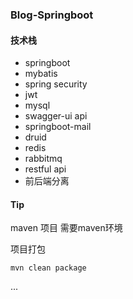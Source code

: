 ### Blog-Springboot

#### 技术栈

* springboot
* mybatis
* spring security
* jwt
* mysql
* swagger-ui api
* springboot-mail
* druid
* redis
* rabbitmq
* restful api
* 前后端分离

#### Tip
maven 项目 需要maven环境

项目打包
```
mvn clean package
```

...
